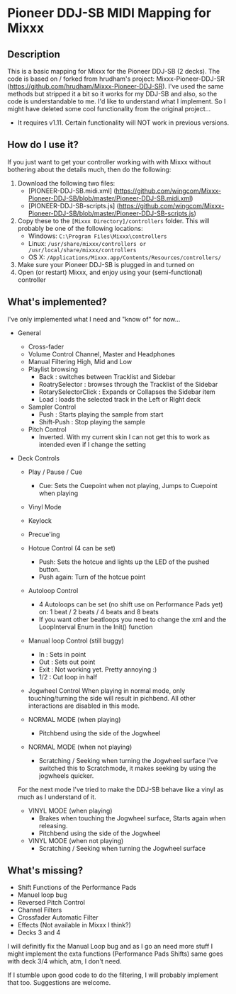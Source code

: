# Pioneer DDJ-SB MIDI Mapping for Mixxx

## Description 

This is a basic mapping for Mixxx for the Pioneer DDJ-SB (2 decks). The code is based on / forked from hrudham's project: Mixxx-Pioneer-DDJ-SR (https://github.com/hrudham/Mixxx-Pioneer-DDJ-SR). I've used the same methods but stripped it a bit so it works for my DDJ-SB and also, so the code is understandable to me. I'd like to understand what I implement. So I might have deleted some cool functionality from the original project... 

* It requires v1.11. Certain functionality will NOT work in previous versions.

## How do I use it?

If you just want to get your controller working with with Mixxx without bothering about the details much, then do the following:

1. Download the following two files:
    - [PIONEER-DDJ-SB.midi.xml] (https://github.com/wingcom/Mixxx-Pioneer-DDJ-SB/blob/master/Pioneer-DDJ-SB.midi.xml)
    - [PIONEER-DDJ-SB-scripts.js] (https://github.com/wingcom/Mixxx-Pioneer-DDJ-SB/blob/master/Pioneer-DDJ-SB-scripts.js)
2. Copy these to the `[Mixxx Directory]/controllers` folder. This will probably be one of the following locations:
    - Windows: `C:\Program Files\Mixxx\controllers`
    - Linux: `/usr/share/mixxx/controllers or /usr/local/share/mixxx/controllers`
    - OS X: `/Applications/Mixxx.app/Contents/Resources/controllers/`
3. Make sure your Pioneer DDJ-SB is plugged in and turned on
4. Open (or restart) Mixxx, and enjoy using your (semi-functional) controller

## What's implemented?

I've only implemented what I need and "know of" for now...

- General
    - Cross-fader
    - Volume Control
	Channel, Master and Headphones
    - Manual Filtering
	High, Mid and Low
    - Playlist browsing
    	- Back : switches between Tracklist and Sidebar
    	- RoatrySelector : browses through the Tracklist of the Sidebar
    	- RotarySelectorClick : Expands or Collapses the Sidebar item
    	- Load : loads the selected track in the Left or Right deck
    - Sampler Control
    	- Push : Starts playing the sample from start
    	- Shift-Push : Stop playing the sample
    - Pitch Control 
    	- Inverted. With my current skin I can not get this to work as intended even if I change the setting
- Deck Controls
    - Play / Pause / Cue
    	- Cue: Sets the Cuepoint when not playing, Jumps to Cuepoint when playing
    - Vinyl Mode
    - Keylock
    - Precue'ing
    - Hotcue Control (4 can be set)
    	- Push: Sets the hotcue and lights up the LED of the pushed button.
    	- Push again: Turn of the hotcue point
    - Autoloop Control
    	- 4 Autoloops can be set (no shift use on Performance Pads yet) on: 1 beat / 2 beats / 4 beats and 8 beats
    	- If you want other beatloops you need to change the xml and the LoopInterval Enum in the Init() function
    - Manual loop Control (still buggy)
    	- In   : Sets in point
    	- Out  : Sets out point
    	- Exit : Not working yet. Pretty annoying :)
    	- 1/2  : Cut loop in half
    - Jogwheel Control
	When playing in normal mode, only touching/turning the side will result in pichbend. All other 
	interactions are disabled in this mode.

	- NORMAL MODE (when playing)
		- Pitchbend using the side of the Jogwheel
	- NORMAL MODE (when not playing)
		- Scratching / Seeking when turning the Jogwheel surface
		  I've switched this to Scratchmode, it makes seeking by using the jogwheels quicker.

	For the next mode I've tried to make the DDJ-SB behave like a vinyl as much as I understand of it.
	
	- VINYL MODE (when playing)
		- Brakes when touching the Jogwheel surface, Starts again when releasing.
		- Pitchbend using the side of the Jogwheel
	- VINYL MODE (when not playing)
		- Scratching / Seeking when turning the Jogwheel surface

## What's missing?

- Shift Functions of the Performance Pads
- Manuel loop bug
- Reversed Pitch Control
- Channel Filters
- Crossfader Automatic Filter
- Effects (Not available in Mixxx I think?)
- Decks 3 and 4

I will definitly fix the Manual Loop bug and as I go an need more stuff I might implement the exta functions (Performance Pads Shifts) same goes with deck 3/4 which, atm, I don't need.

If I stumble upon good code to do the filtering, I will probably implement that too. Suggestions are welcome.
